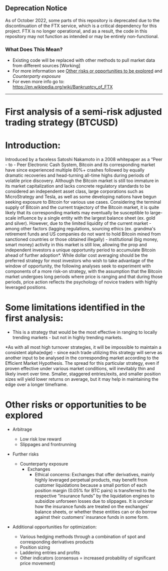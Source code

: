 ## Deprecation Notice

As of October 2022, some parts of this repository is deprecated due to the discontinuation of the FTX service, which is a critical dependency for this project. FTX is no longer operational, and as a result, the code in this repository may not function as intended or may be entirely non-functional.

### What Does This Mean?
- Existing code will be replaced with other methods to pull market data from different sources [Working]
- For more information see [Other risks or opportunities to be explored](#other-risks-or-opportunities-to-be-explored) and *Counterparty exposure*
- For even more info go to: https://en.wikipedia.org/wiki/Bankruptcy_of_FTX
---

# First analysis of a semi-risk adjusted trading strategy (BTCUSD)

# Introduction:
Introduced by a faceless Satoshi Nakamoto in a 2008 whitepaper as a “Peer - to - Peer Electronic Cash System, 
Bitcoin and its corresponding market have since experienced multiple 80%+ crashes followed by equally dramatic 
recoveries and head-turning all-time highs during periods of volatile price discovery. 
Although the Bitcoin market is still too immature in its market capitalization and lacks concrete regulatory standards 
to be considered an independent asset class, large corporations such as MicroStrategy and Tesla, as well as some developing 
nations have begun seeking exposure to Bitcoin for various use cases. Considering the terminal supply of Bitcoin and 
the current trajectory of the Bitcoin market, it is quite likely that its corresponding markets may eventually be susceptible 
to large-scale influence by a single entity with the largest balance sheet (ex. gold and silver). However, due to the limited 
liquidity of the current market - among other factors (lagging regulations, sourcing ethics (ex. grandma's retirement funds and 
US companies do not want to hold Bitcoin mined from sanctioned countries or those obtained 
illegally) -  institutional (big money, smart money) activity in this market is still low, allowing the prop and independent 
investors a unique opportunity period to accumulate Bitcoin ahead of further adoption*. While dollar cost averaging should be 
the preferred strategy for most investors who wish to take advantage of the window of opportunity, the following analyses 
seek to experiment with components of a more risk-on strategy, with the assumption that the Bitcoin market undergoes long periods 
where price is ranging and that during those periods, price action reflects the psychology of novice traders with highly leveraged positions. 


# Some limitations identified in the first analysis:

 * This is a strategy that would be the most effective in ranging to locally trending markets - but not in highly trending markets.

 *As with all most high turnover strategies, it will be impossible to maintain a consistent alpha(edge) - since each trade 
utilizing this strategy will serve as another input to be analysed in the corresponding market according to the Efficient Market Hypothesis.
The spread for this particular strategy, even if proven effective under various market conditions, will inevitably thin 
and likely invert over time. Smaller, staggered entries/exits, and smaller position sizes will yield lower returns on average, 
but it may help in maintaining the edge over a longer timeframe. 




# Other risks or opportunities to be explored

* Arbitrage 
	* Low risk low reward
	* Slippages and frontrunning

* Further risks
	* Counterparty exposure
		* Exchanges
			* Ethical concerns: Exchanges that offer derivatives, mainly highly leveraged perpetual products, 
			may benefit from customer liquidations because a small portion of each position margin (0.05% for BTC pairs) 
			is transferred to the respective “insurance funds” by the liquidation engines to subsidize unforseen losses 
			due to slippages. It is unclear how the insurance funds are treated on the exchanges’ balance sheets, or 
			whether these entities can or do borrow against their customers’ insurance funds in some form.

* Additional opportunities for optimization:
	* Various hedging methods through a combination of spot and corresponding derivatives products 
	* Position sizing
	* Laddering entries and profits
	* Other indicators (consensus = increased probability of significant price movement)



